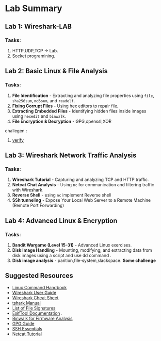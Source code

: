 # Lab Summary

## Lab 1: Wireshark-LAB
### Tasks:
1. HTTP,UDP,TCP -> Lab.
2. Socket programining.
   
## Lab 2: Basic Linux & File Analysis
### Tasks:
1. **File Identification** - Extracting and analyzing file properties using `file`, `sha256sum`, `md5sum`, and `readelf`.
2. **Fixing Corrupt Files** - Using hex editors to repair file.
3. **Extracting Embedded Files** - Identifying hidden files inside images using `hexedit` and `binwalk`.
4. **File Encryption & Decryption** - GPG,openssl,XOR

challegen : 
1) [verify](https://play.picoctf.org/practice/challenge/450?category=4&originalEvent=73&page=1)

## Lab 3: Wireshark  Network Traffic Analysis
### Tasks:
1. **Wireshark Tutorial** - Capturing and analyzing TCP and HTTP traffic.
2. **Netcat Chat Analysis** - Using `nc` for communication and filtering traffic with Wireshark.
3. **Reverse Shell** - using `nc` implement Reverse shell
4. **SSh tunneling** - Expose Your Local Web Server to a Remote Machine (Remote Port Forwarding)

## Lab 4: Advanced Linux & Encryption
### Tasks:
1. **Bandit Wargame (Level 15-31)** - Advanced Linux exercises.
2. **Disk Image Handling** - Mounting, modifying, and extracting data from disk images using a script and use dd command  .
3. **Disk image analysis** -  parition,file-system,slackspace.
**Some challenge** 

## Suggested Resources
- [Linux Command Handbook](https://www.digitalocean.com/community/tutorials/linux-commands) 
- [Wireshark User Guide](https://www.tpointtech.com/wireshark) 
- [Wireshark Cheat Sheet](https://www.stationx.net/wireshark-cheat-sheet/) 
- [tshark Manual](https://allabouttesting.org/tshark-basic-tutorial-with-practical-examples/) 
- [List of File Signatures](https://en.wikipedia.org/wiki/List_of_file_signatures) 
- [ExifTool Documentation](https://wiki.bi0s.in/steganography/exiftool/) .
- [Binwalk for Firmware Analysis](https://wiki.bi0s.in/steganography/binwalk/) 
- [GPG Guide](https://www.devdungeon.com/content/gpg-tutorial) 
- [SSH Essentials](https://zah.uni-heidelberg.de/it-guide/ssh-tutorial-linux)
- [Netcat Tutorial](https://nooblinux.com/how-to-use-netcat/) 
   
